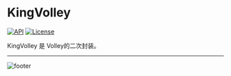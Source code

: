 # KingVolley

[![API](https://img.shields.io/badge/API-8%2B-brightgreen?logo=android)](https://developer.android.com/guide/topics/manifest/uses-sdk-element#ApiLevels)
[![License](https://img.shields.io/github/license/jenly1314/KingVolley?logo=open-source-initiative)](https://opensource.org/licenses/mit)

KingVolley 是 Volley的二次封装。

---

![footer](https://jenly1314.github.io/page/footer.svg)

